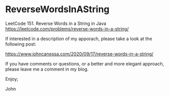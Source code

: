 # ReverseWordsInAString
LeetCode 151. Reverse Words in a String in Java
https://leetcode.com/problems/reverse-words-in-a-string/

If interested in a description of my apporach, please take a look at the following post:

https://www.johncanessa.com/2020/09/17/reverse-words-in-a-string/

If you have comments or questions, or a better and more elegant approach, 
please leave me a comment in my blog.

Enjoy;

John
